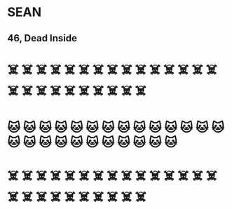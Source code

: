 # SEAN

## 46, Dead Inside

# ☠️ ☠️ ☠️ ☠️ ☠️ ☠️ ☠️ ☠️ ☠️ ☠️ ☠️ ☠️ ☠️ ☠️ ☠️ ☠️ ☠️ ☠️ ☠️ ☠️ ☠️ ☠️ ☠️ ☠️ ☠️

# 🐱 🐱 🐱 🐱 🐱 🐱 🐱 🐱 🐱 🐱 🐱 🐱 🐱 🐱 🐱 🐱 🐱 🐱 🐱 🐱 🐱 🐱 🐱 🐱 🐱

# ☠️ ☠️ ☠️ ☠️ ☠️ ☠️ ☠️ ☠️ ☠️ ☠️ ☠️ ☠️ ☠️ ☠️ ☠️ ☠️ ☠️ ☠️ ☠️ ☠️ ☠️ ☠️ ☠️ ☠️ ☠️
